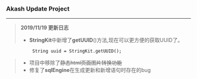 ### Akash Update Project

---

> **2019/11/19 更新日志**
> + **StringKit**中新增了**getUUID**()方法,现在可以更方便的获取UUID了。
 ```
           String uuid = StringKit.getUUID();
 ```
> + 项目中移除了~~静态html页面图片转换功能~~
> + 修复了**sqlEngine**在生成更新和新增语句时存在的bug
